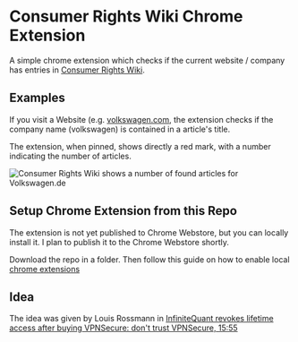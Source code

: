 # Consumer Rights Wiki Chrome Extension

A simple chrome extension which checks if the current website / company has 
entries in [Consumer Rights Wiki](https://consumerrights.wiki).

## Examples

If you visit a Website (e.g. [volkswagen.com](https://volkswagen.com), the 
extension checks if the company name (volkswagen) is contained in a article's title.

The extension, when pinned, shows directly a red mark, with a number indicating the number of articles.

![Consumer Rights Wiki shows a number of found articles for Volkswagen.de](Documentation/Images/crw-Example-VW.png)

## Setup Chrome Extension from this Repo

The extension is not yet published to Chrome Webstore, but you can locally install it. I plan to publish it to the Chrome Webstore shortly.

Download the repo in a folder. 
Then follow this guide on how to enable local [chrome extensions](https://developer.chrome.com/docs/extensions/get-started)

## Idea

The idea was given by Louis Rossmann in [InfiniteQuant revokes lifetime access after buying VPNSecure: don't trust VPNSecure, 15:55](https://youtu.be/VWSq9i8D2hE?si=0cnhJm6nAV8_m3y1)

